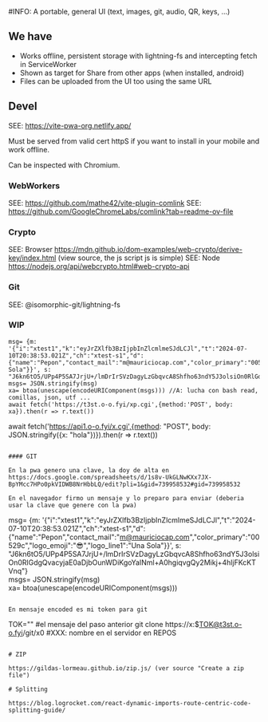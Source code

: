 #INFO: A portable, general UI (text, images, git, audio, QR, keys, ...)

## We have

* Works offline, persistent storage with lightning-fs and intercepting fetch in ServiceWorker
* Shown as target for Share from other apps (when installed, android)
* Files can be uploaded from the UI too using the same URL

## Devel

SEE: https://vite-pwa-org.netlify.app/

Must be served from valid cert httpS if you want to install in your mobile and work offline.

Can be inspected with Chromium.



### WebWorkers

SEE: https://github.com/mathe42/vite-plugin-comlink
SEE: https://github.com/GoogleChromeLabs/comlink?tab=readme-ov-file

### Crypto

SEE: Browser https://mdn.github.io/dom-examples/web-crypto/derive-key/index.html (view source, the js script js is simple)
SEE: Node https://nodejs.org/api/webcrypto.html#web-crypto-api

### Git

SEE: @isomorphic-git/lightning-fs

### WIP

~~~
msg= {m: '{"i":"xtest1","k":"eyJrZXlfb3BzIjpbInZlcmlmeSJdLCJl","t":"2024-07-10T20:38:53.021Z","ch":"xtest-s1","d":{"name":"Pepon","contact_mail":"m@mauriciocap.com","color_primary":"00529c","logo_emoji":"😎","logo_line1":"Una Sola"}}', s: "J6kn6tO5/UPp4P5SA7JrjU+/lmDrIrSVzDagyLzGbqvcA8Shfho63ndY5J3olsiOn0RlGdgQvacyjaE0aDjbOunWDiKgoYaINml+A0hgiqvgQy2Mikj+4hljFKcKTVnq"}
msgs= JSON.stringify(msg)
xa= btoa(unescape(encodeURIComponent(msgs))) //A: lucha con bash read, comillas, json, utf ...
await fetch('https://t3st.o-o.fyi/xp.cgi',{method:'POST', body: xa}).then(r => r.text())
~~~
await fetch('https://api1.o-o.fyi/x.cgi',{method: "POST", body: JSON.stringify({x: "hola"})}).then(r => r.text())
~~~

#### GIT

En la pwa genero una clave, la doy de alta en https://docs.google.com/spreadsheets/d/1s8v-UkGLNwKXx7JX-BpYMcc7HPo0pkVIDWB8NrHbbLQ/edit?pli=1&gid=739958532#gid=739958532

En el navegador firmo un mensaje y lo preparo para enviar (deberia usar la clave que genere con la pwa)
~~~
msg= {m: '{"i":"xtest1","k":"eyJrZXlfb3BzIjpbInZlcmlmeSJdLCJl","t":"2024-07-10T20:38:53.021Z","ch":"xtest-s1","d":{"name":"Pepon","contact_mail":"m@mauriciocap.com","color_primary":"00529c","logo_emoji":"😎","logo_line1":"Una Sola"}}', s: "J6kn6tO5/UPp4P5SA7JrjU+/lmDrIrSVzDagyLzGbqvcA8Shfho63ndY5J3olsiOn0RlGdgQvacyjaE0aDjbOunWDiKgoYaINml+A0hgiqvgQy2Mikj+4hljFKcKTVnq"}                                   
msgs= JSON.stringify(msg)                                                                                                              
xa= btoa(unescape(encodeURIComponent(msgs))) 
~~~

En mensaje encoded es mi token para git
~~~
TOK="" #el mensaje del paso anterior
git clone https://x:$TOK@t3st.o-o.fyi/git/x0 #XXX: nombre en el servidor en REPOS
~~~

# ZIP

https://gildas-lormeau.github.io/zip.js/ (ver source "Create a zip file")

# Splitting

https://blog.logrocket.com/react-dynamic-imports-route-centric-code-splitting-guide/

